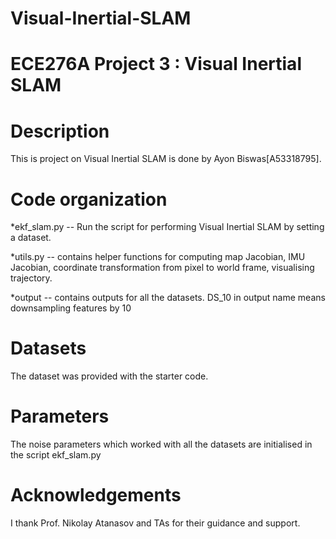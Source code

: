# Visual-Inertial-SLAM

# ECE276A Project 3 : Visual Inertial SLAM

Description
===========
This is project on Visual Inertial SLAM is done by Ayon Biswas[A53318795].

Code organization
=================
*ekf_slam.py -- Run the script for performing Visual Inertial SLAM by setting a dataset.
 
*utils.py -- contains helper functions for computing map Jacobian, IMU Jacobian, coordinate transformation from pixel to world frame, visualising trajectory.

*output -- contains outputs for all the datasets. DS_10 in output name means downsampling features by 10

Datasets
========
The dataset was provided with the starter code.

Parameters
==========
The noise parameters which worked with all the datasets are initialised in the script ekf_slam.py

Acknowledgements
================
I thank Prof. Nikolay Atanasov and TAs for their guidance and support.




